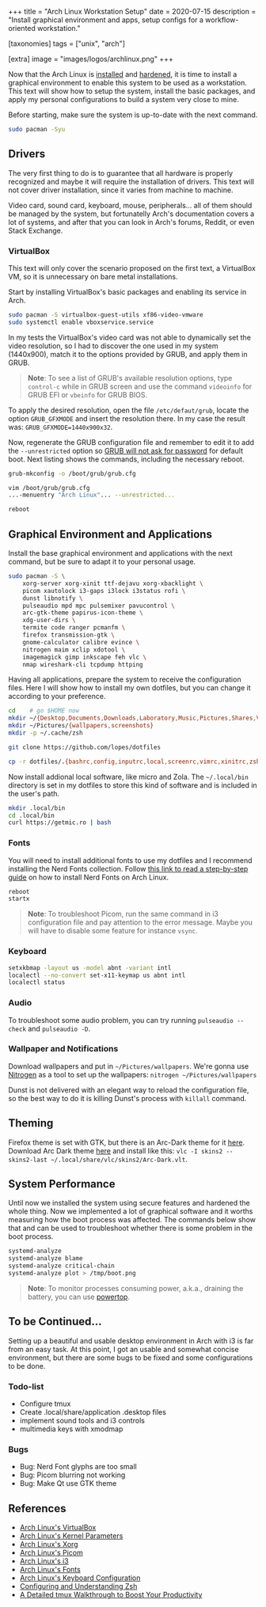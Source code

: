 +++
title = "Arch Linux Workstation Setup"
date  = 2020-07-15
description = "Install graphical environment and apps, setup configs for a workflow-oriented workstation."

[taxonomies]
tags = ["unix", "arch"]

[extra]
image = "images/logos/archlinux.png"
+++

Now that the Arch Linux is [installed](https://lopes.id/installing-arch-linux/) and [hardened](https://lopes.id/hardening-arch-linux/), it is time to install a graphical environment to enable this system to be used as a workstation.  This text will show how to setup the system, install the basic packages, and apply my personal configurations to build a system very close to mine.

Before starting, make sure the system is up-to-date with the next command.

```sh
sudo pacman -Syu
```


## Drivers
The very first thing to do is to guarantee that all hardware is properly recognized and maybe it will require the installation of drivers.  This text will not cover driver installation, since it varies from machine to machine.

Video card, sound card, keyboard, mouse, peripherals... all of them should be managed by the system, but fortunatelly Arch's documentation covers a lot of systems, and after that you can look in Arch's forums, Reddit, or even Stack Exchange.

### VirtualBox
This text will only cover the scenario proposed on the first text, a VirtualBox VM, so it is unnecessary on bare metal installations.

Start by installing VirtualBox's basic packages and enabling its service in Arch.

```sh
sudo pacman -S virtualbox-guest-utils xf86-video-vmware
sudo systemctl enable vboxservice.service
```

In my tests the VirtualBox's video card was not able to dynamically set the video resolution, so I had to discover the one used in my system (1440x900), match it to the options provided by GRUB, and apply them in GRUB.

> **Note**: To see a list of GRUB's available resolution options, type `control-c` while in GRUB screen and use the command `videoinfo` for GRUB EFI or `vbeinfo` for GRUB BIOS. 

To apply the desired resolution, open the file `/etc/defaut/grub`, locate the option `GRUB_GFXMODE` and insert the resolution there.  In my case the result was: `GRUB_GFXMODE=1440x900x32`.

Now, regenerate the GRUB configuration file and remember to edit it to add the `--unrestricted` option so [GRUB will not ask for password](https://lopes.id/hardening-arch-linux/) for default boot.  Next listing shows the commands, including the necessary reboot.

```sh
grub-mkconfig -o /boot/grub/grub.cfg

vim /boot/grub/grub.cfg
...-menuentry "Arch Linux"... --unrestricted...

reboot
```


## Graphical Environment and Applications
Install the base graphical environment and applications with the next command, but be sure to adapt it to your personal usage.

```sh
sudo pacman -S \
    xorg-server xorg-xinit ttf-dejavu xorg-xbacklight \
    picom xautolock i3-gaps i3lock i3status rofi \
    dunst libnotify \
    pulseaudio mpd mpc pulsemixer pavucontrol \
    arc-gtk-theme papirus-icon-theme \
    xdg-user-dirs \
    termite code ranger pcmanfm \
    firefox transmission-gtk \
    gnome-calculator calibre evince \
    nitrogen maim xclip xdotool \
    imagemagick gimp inkscape feh vlc \
    nmap wireshark-cli tcpdump httping
```

Having all applications, prepare the system to receive the configuration files.  Here I will show how to install my own dotfiles, but you can change it according to your preference.

```sh
cd    # go $HOME now
mkdir ~/{Desktop,Documents,Downloads,Laboratory,Music,Pictures,Shares,Videos}
mkdir ~/Pictures/{wallpapers,screenshots}
mkdir -p ~/.cache/zsh

git clone https://github.com/lopes/dotfiles

cp -r dotfiles/.{bashrc,config,inputrc,local,screenrc,vimrc,xinitrc,zshrc} .
```

Now install addional local software, like micro and Zola.  The `~/.local/bin` directory is set in my dotfiles to store this kind of software and is included in the user's path.

```sh
mkdir .local/bin
cd .local/bin
curl https://getmic.ro | bash
```

### Fonts
You will need to install additional fonts to use my dotfiles and I recommend installing the Nerd Fonts collection.  Follow [this link to read a step-by-step guide](https://lopes.id/intalling-nerd-fonts) on how to install Nerd Fonts on Arch Linux.

```sh
reboot
startx
```

> **Note**: To troubleshoot Picom, run the same command in i3 configuration file and pay attention to the error message.  Maybe you will have to disable some feature for instance `vsync`.

### Keyboard

```sh
setxkbmap -layout us -model abnt -variant intl
localectl --no-convert set-x11-keymap us abnt intl
localectl status
```

### Audio
To troubleshoot some audio problem, you can try running `pulseaudio --check` and `pulseaudio -D`.

### Wallpaper and Notifications
Download wallpapers and put in `~/Pictures/wallpapers`.  We're gonna use [Nitrogen](https://wiki.archlinux.org/title/nitrogen) as a tool to set up the wallpapers: `nitrogen ~/Pictures/wallpapers`

Dunst is not delivered with an elegant way to reload the configuration file, so the best way to do it is killing Dunst's process with `killall` command.


## Theming
Firefox theme is set with GTK, but there is an Arc-Dark theme for it [here](https://addons.mozilla.org/en-US/firefox/addon/arc-dark-theme-we/).  Download Arc Dark theme [here](https://addons.videolan.org/p/1167642/) and install like this: `vlc -I skins2 --skins2-last ~/.local/share/vlc/skins2/Arc-Dark.vlt`.


## System Performance
Until now we installed the system using secure features and hardened the whole thing.  Now we implemented a lot of graphical software and it worths measuring how the boot process was affected.  The commands below show that and can be used to troubleshoot whether there is some problem in the boot process.

```sh
systemd-analyze
systemd-analyze blame
systemd-analyze critical-chain
systemd-analyze plot > /tmp/boot.png
```

> **Note**: To monitor processes consuming power, a.k.a., draining the battery, you can use [powertop](https://wiki.archlinux.org/index.php/Powertop).


## To be Continued...
Setting up a beautiful and usable desktop environment in Arch with i3 is far from an easy task.  At this point, I got an usable and somewhat concise environment, but there are some bugs to be fixed and some configurations to be done.

### Todo-list
- Configure tmux
- Create .local/share/application .desktop files
- implement sound tools and i3 controls
- multimedia keys with xmodmap

### Bugs
- Bug: Nerd Font glyphs are too small
- Bug: Picom blurring not working
- Bug: Make Qt use GTK theme


## References
- [Arch Linux's VirtualBox](https://wiki.archlinux.org/index.php/VirtualBox/Install_Arch_Linux_as_a_guest)
- [Arch Linux's Kernel Parameters](https://wiki.archlinux.org/index.php/Kernel_parameters)
- [Arch Linux's Xorg](https://wiki.archlinux.org/index.php/Xorg)
- [Arch Linux's Picom](https://wiki.archlinux.org/index.php/Picom)
- [Arch Linux's i3](https://wiki.archlinux.org/index.php/i3)
- [Arch Linux's Fonts](https://wiki.archlinux.org/index.php/fonts)
- [Arch Linux's Keyboard Configuration](https://wiki.archlinux.org/index.php/Xorg/Keyboard_configuration)
- [Configuring and Understanding Zsh](https://thevaluable.dev/zsh-install-configure/)
- [A Detailed tmux Walkthrough to Boost Your Productivity](https://thevaluable.dev/tmux-boost-productivity-terminal/)
